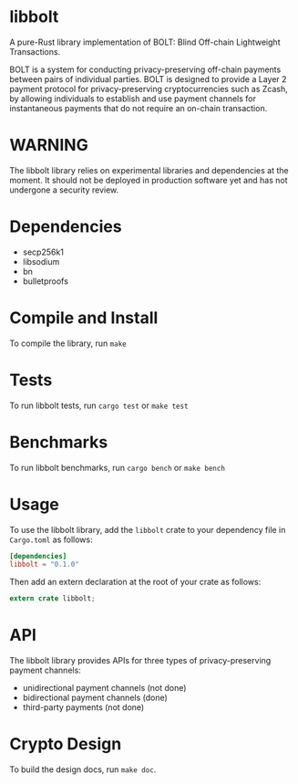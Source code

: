 # libbolt

A pure-Rust library implementation of BOLT: Blind Off-chain Lightweight Transactions.

BOLT is a system for conducting privacy-preserving off-chain payments between pairs of individual parties. BOLT is designed to provide a Layer 2 payment protocol for privacy-preserving cryptocurrencies such as Zcash, by allowing individuals to establish and use payment channels for instantaneous payments that do not require an on-chain transaction.

# WARNING

The libbolt library relies on experimental libraries and dependencies at the moment. It should not be deployed in production software yet and has not undergone a security review.

# Dependencies

* secp256k1
* libsodium
* bn
* bulletproofs

# Compile and Install

To compile the library, run `make` 

# Tests

To run libbolt tests, run `cargo test` or `make test`

# Benchmarks

To run libbolt benchmarks, run `cargo bench` or `make bench`

# Usage

To use the libbolt library, add the `libbolt` crate to your dependency file in `Cargo.toml` as follows:

```toml
[dependencies]
libbolt = "0.1.0"
```

Then add an extern declaration at the root of your crate as follows:
```rust
extern crate libbolt;
```

# API

The libbolt library provides APIs for three types of privacy-preserving payment channels:

* unidirectional payment channels (not done)
* bidirectional payment channels (done)
* third-party payments (not done) 

# Crypto Design

To build the design docs, run `make doc`.
